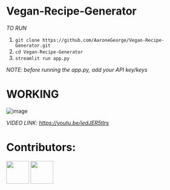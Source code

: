 # Vegan-Recipe-Generator

*TO RUN*
1. `git clone https://github.com/AaroneGeorge/Vegan-Recipe-Generator.git`
2. `cd Vegan-Recipe-Generator`
3. `streamlit run app.py`

*NOTE: before running the app.py, add your API key/keys*

# WORKING

![image](https://github.com/AaroneGeorge/Vegan-Recipe-Generator/assets/96471433/71a3e7ba-a9a9-43a5-822b-de663ad245c4)


*VIDEO LINK: https://youtu.be/jedJER5tlrs*


# Contributors:
[<img src="https://github.com/ryuzen6.png" width="60px;"/>](https://github.com/ryuzen6)
[<img src="https://github.com/AaroneGeorge.png" width="60px;"/>](https://github.com/AaroneGeorge)
